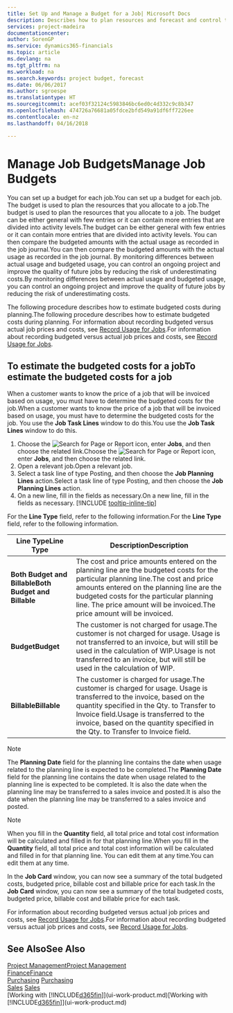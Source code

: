 ```yaml
---
title: Set Up and Manage a Budget for a Job| Microsoft Docs
description: Describes how to plan resources and forecast and control the costs of a project by setting up a budget for each job.
services: project-madeira
documentationcenter: 
author: SorenGP
ms.service: dynamics365-financials
ms.topic: article
ms.devlang: na
ms.tgt_pltfrm: na
ms.workload: na
ms.search.keywords: project budget, forecast
ms.date: 06/06/2017
ms.author: sgroespe
ms.translationtype: HT
ms.sourcegitcommit: acef03f32124c5983846bc6ed0c4d332c9c8b347
ms.openlocfilehash: 474726a76681a05fdce2bfd549a91df6ff7226ee
ms.contentlocale: en-nz
ms.lasthandoff: 04/16/2018

---
```

# <a name="manage-job-budgets"></a><span data-ttu-id="c4ccf-103">Manage Job Budgets</span><span class="sxs-lookup"><span data-stu-id="c4ccf-103">Manage Job Budgets</span></span>
<span data-ttu-id="c4ccf-104">You can set up a budget for each job.</span><span class="sxs-lookup"><span data-stu-id="c4ccf-104">You can set up a budget for each job.</span></span> <span data-ttu-id="c4ccf-105">The budget is used to plan the resources that you allocate to a job.</span><span class="sxs-lookup"><span data-stu-id="c4ccf-105">The budget is used to plan the resources that you allocate to a job.</span></span> <span data-ttu-id="c4ccf-106">The budget can be either general with few entries or it can contain more entries that are divided into activity levels.</span><span class="sxs-lookup"><span data-stu-id="c4ccf-106">The budget can be either general with few entries or it can contain more entries that are divided into activity levels.</span></span> <span data-ttu-id="c4ccf-107">You can then compare the budgeted amounts with the actual usage as recorded in the job journal.</span><span class="sxs-lookup"><span data-stu-id="c4ccf-107">You can then compare the budgeted amounts with the actual usage as recorded in the job journal.</span></span> <span data-ttu-id="c4ccf-108">By monitoring differences between actual usage and budgeted usage, you can control an ongoing project and improve the quality of future jobs by reducing the risk of underestimating costs.</span><span class="sxs-lookup"><span data-stu-id="c4ccf-108">By monitoring differences between actual usage and budgeted usage, you can control an ongoing project and improve the quality of future jobs by reducing the risk of underestimating costs.</span></span>

<span data-ttu-id="c4ccf-109">The following procedure describes how to estimate budgeted costs during planning.</span><span class="sxs-lookup"><span data-stu-id="c4ccf-109">The following procedure describes how to estimate budgeted costs during planning.</span></span> <span data-ttu-id="c4ccf-110">For information about recording budgeted versus actual job prices and costs, see [Record Usage for Jobs](projects-how-record-job-usage.md).</span><span class="sxs-lookup"><span data-stu-id="c4ccf-110">For information about recording budgeted versus actual job prices and costs, see [Record Usage for Jobs](projects-how-record-job-usage.md).</span></span>  

## <a name="JobBudgetCosts"></a> <span data-ttu-id="c4ccf-111">To estimate the budgeted costs for a job</span><span class="sxs-lookup"><span data-stu-id="c4ccf-111">To estimate the budgeted costs for a job</span></span>
<span data-ttu-id="c4ccf-112">When a customer wants to know the price of a job that will be invoiced based on usage, you must have to determine the budgeted costs for the job.</span><span class="sxs-lookup"><span data-stu-id="c4ccf-112">When a customer wants to know the price of a job that will be invoiced based on usage, you must have to determine the budgeted costs for the job.</span></span> <span data-ttu-id="c4ccf-113">You use the **Job Task Lines** window to do this.</span><span class="sxs-lookup"><span data-stu-id="c4ccf-113">You use the **Job Task Lines** window to do this.</span></span>

1. <span data-ttu-id="c4ccf-114">Choose the ![Search for Page or Report](media/ui-search/search_small.png "Search for Page or Report icon") icon, enter **Jobs**, and then choose the related link.</span><span class="sxs-lookup"><span data-stu-id="c4ccf-114">Choose the ![Search for Page or Report](media/ui-search/search_small.png "Search for Page or Report icon") icon, enter **Jobs**, and then choose the related link.</span></span>  
2. <span data-ttu-id="c4ccf-115">Open a relevant job.</span><span class="sxs-lookup"><span data-stu-id="c4ccf-115">Open a relevant job.</span></span>
3. <span data-ttu-id="c4ccf-116">Select a task line of type Posting, and then choose the **Job Planning Lines** action.</span><span class="sxs-lookup"><span data-stu-id="c4ccf-116">Select a task line of type Posting, and then choose the **Job Planning Lines** action.</span></span>
4. <span data-ttu-id="c4ccf-117">On a new line, fill in the fields as necessary.</span><span class="sxs-lookup"><span data-stu-id="c4ccf-117">On a new line, fill in the fields as necessary.</span></span> [!INCLUDE [tooltip-inline-tip](includes/tooltip-inline-tip_md.md)]   

<span data-ttu-id="c4ccf-118">For the **Line Type** field, refer to the following information.</span><span class="sxs-lookup"><span data-stu-id="c4ccf-118">For the **Line Type** field, refer to the following information.</span></span>  

| <span data-ttu-id="c4ccf-119">Line Type</span><span class="sxs-lookup"><span data-stu-id="c4ccf-119">Line Type</span></span> | <span data-ttu-id="c4ccf-120">Description</span><span class="sxs-lookup"><span data-stu-id="c4ccf-120">Description</span></span> |
| --- | --- |
| <span data-ttu-id="c4ccf-121">**Both Budget and Billable**</span><span class="sxs-lookup"><span data-stu-id="c4ccf-121">**Both Budget and Billable**</span></span> |<span data-ttu-id="c4ccf-122">The cost and price amounts entered on the planning line are the budgeted costs for the particular planning line.</span><span class="sxs-lookup"><span data-stu-id="c4ccf-122">The cost and price amounts entered on the planning line are the budgeted costs for the particular planning line.</span></span> <span data-ttu-id="c4ccf-123">The price amount will be invoiced.</span><span class="sxs-lookup"><span data-stu-id="c4ccf-123">The price amount will be invoiced.</span></span> |
| <span data-ttu-id="c4ccf-124">**Budget**</span><span class="sxs-lookup"><span data-stu-id="c4ccf-124">**Budget**</span></span> |<span data-ttu-id="c4ccf-125">The customer is not charged for usage.</span><span class="sxs-lookup"><span data-stu-id="c4ccf-125">The customer is not charged for usage.</span></span> <span data-ttu-id="c4ccf-126">Usage is not transferred to an invoice, but will still be used in the calculation of WIP.</span><span class="sxs-lookup"><span data-stu-id="c4ccf-126">Usage is not transferred to an invoice, but will still be used in the calculation of WIP.</span></span> |
| <span data-ttu-id="c4ccf-127">**Billable**</span><span class="sxs-lookup"><span data-stu-id="c4ccf-127">**Billable**</span></span> |<span data-ttu-id="c4ccf-128">The customer is charged for usage.</span><span class="sxs-lookup"><span data-stu-id="c4ccf-128">The customer is charged for usage.</span></span> <span data-ttu-id="c4ccf-129">Usage is transferred to the invoice, based on the quantity specified in the Qty. to Transfer to Invoice field.</span><span class="sxs-lookup"><span data-stu-id="c4ccf-129">Usage is transferred to the invoice, based on the quantity specified in the Qty. to Transfer to Invoice field.</span></span> |

> [!NOTE]  
>   <span data-ttu-id="c4ccf-130">The **Planning Date** field for the planning line contains the date when usage related to the planning line is expected to be completed.</span><span class="sxs-lookup"><span data-stu-id="c4ccf-130">The **Planning Date** field for the planning line contains the date when usage related to the planning line is expected to be completed.</span></span> <span data-ttu-id="c4ccf-131">It is also the date when the planning line may be transferred to a sales invoice and posted.</span><span class="sxs-lookup"><span data-stu-id="c4ccf-131">It is also the date when the planning line may be transferred to a sales invoice and posted.</span></span>  

> [!NOTE]  
>   <span data-ttu-id="c4ccf-132">When you fill in the **Quantity** field, all total price and total cost information will be calculated and filled in for that planning line.</span><span class="sxs-lookup"><span data-stu-id="c4ccf-132">When you fill in the **Quantity** field, all total price and total cost information will be calculated and filled in for that planning line.</span></span> <span data-ttu-id="c4ccf-133">You can edit them at any time.</span><span class="sxs-lookup"><span data-stu-id="c4ccf-133">You can edit them at any time.</span></span>

<span data-ttu-id="c4ccf-134">In the **Job Card** window, you can now see a summary of the total budgeted costs, budgeted price, billable cost and billable price for each task.</span><span class="sxs-lookup"><span data-stu-id="c4ccf-134">In the **Job Card** window, you can now see a summary of the total budgeted costs, budgeted price, billable cost and billable price for each task.</span></span>

<span data-ttu-id="c4ccf-135">For information about recording budgeted versus actual job prices and costs, see [Record Usage for Jobs](projects-how-record-job-usage.md).</span><span class="sxs-lookup"><span data-stu-id="c4ccf-135">For information about recording budgeted versus actual job prices and costs, see [Record Usage for Jobs](projects-how-record-job-usage.md).</span></span>

## <a name="see-also"></a><span data-ttu-id="c4ccf-136">See Also</span><span class="sxs-lookup"><span data-stu-id="c4ccf-136">See Also</span></span>
[<span data-ttu-id="c4ccf-137">Project Management</span><span class="sxs-lookup"><span data-stu-id="c4ccf-137">Project Management</span></span>](projects-manage-projects.md)  
[<span data-ttu-id="c4ccf-138">Finance</span><span class="sxs-lookup"><span data-stu-id="c4ccf-138">Finance</span></span>](finance.md)  
<span data-ttu-id="c4ccf-139">[Purchasing](purchasing-manage-purchasing.md)       </span><span class="sxs-lookup"><span data-stu-id="c4ccf-139">[Purchasing](purchasing-manage-purchasing.md)       </span></span>  
<span data-ttu-id="c4ccf-140">[Sales](sales-manage-sales.md)    </span><span class="sxs-lookup"><span data-stu-id="c4ccf-140">[Sales](sales-manage-sales.md)    </span></span>  
<span data-ttu-id="c4ccf-141">[Working with [!INCLUDE[d365fin](includes/d365fin_md.md)]](ui-work-product.md)</span><span class="sxs-lookup"><span data-stu-id="c4ccf-141">[Working with [!INCLUDE[d365fin](includes/d365fin_md.md)]](ui-work-product.md)</span></span>  

